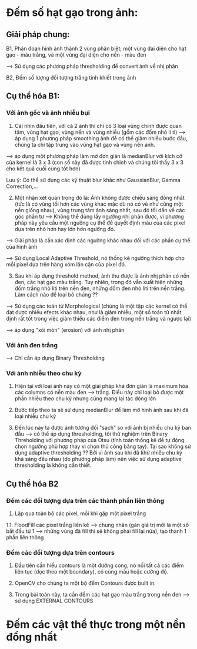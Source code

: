 # Đếm số hạt gạo trong ảnh:

## Giải pháp chung:

B1, Phân đoạn hình ảnh thành 2 vùng phân biệt;
một vùng đại diện cho hạt gạo - màu trắng, và một vùng đại diện cho nền - màu đen

--> Sử dụng các phương pháp thresholding để convert ảnh về nhị phân

B2, Đếm số lượng đối tượng trắng tinh khiết trong ảnh

## Cụ thể hóa B1:

### Với ảnh gốc và ảnh nhiễu bụi

1. Cái nhìn đầu tiên, với cả 2 ảnh thì chỉ có 3 loại vùng chính được quan tâm, vùng hạt gạo, vùng nền và vùng nhiễu (gồm các đốm nhỏ li ti) --> áp dụng 1 phương pháp smoothing ảnh để có thể giảm nhiễu bước đầu, chúng ta chỉ tập trung vào vùng hạt gạo và vùng nền ảnh.

--> áp dụng một phương pháp làm mờ đơn giản là medianBlur với kích cỡ của kernel là 3 x 3 (con số này đã được tinh chỉnh và chúng tôi thấy 3 x 3 cho kết quả cuối cùng tốt hơn)

Lưu ý: Có thể sử dụng các kỹ thuật blur khác như GaussianBlur, Gamma Correction,...

2. Một nhận xét quan trọng đó là: Ảnh không được chiếu sáng đồng nhất (tức là có vùng tối hơn các vùng khác mặc dù nó có vẻ như cùng một nền giống nhau), vùng trung tâm ảnh sáng nhất, sau đó tối dần về các góc phần tư --> Không thể dùng lấy ngưỡng nhị phân được, vì phương pháp này yêu cầu một ngưỡng cụ thể để quyết định màu của các pixel dựa trên nhỏ hơn hay lớn hơn ngưỡng đó.

--> Giải pháp là cần xác định các ngưỡng khác nhau đối với các phần cụ thể của hình ảnh

--> Sử dụng Local Adaptive Threshold, nó thống kê ngưỡng thích hợp cho mỗi pixel dựa trên hàng xóm lân cận của pixel đó.

3. Sau khi áp dụng threshold method, ảnh thu được là ảnh nhị phân có nền đen, các hạt gạo màu trắng. Tuy nhiên, trong đó vẫn xuất hiện những đốm trắng nhỏ liti trên nền đen, những đốm đen nhỏ liti trên nền trắng. Làm cách nào để loại bỏ chúng ??

--> Sử dụng các toán tử Morphological (chúng là một tập các kernel có thể đạt được nhiều efects khác nhau, như là giảm nhiễu, một số toán tử nhất định rất tốt trong việc giảm thiểu các điểm đen trong nền trắng và ngược lại)

--> áp dụng "xói mòn" (erosion) với ảnh nhị phân

### Với ảnh đen trắng

--> Chỉ cần áp dụng Binary Thresholding

### Với ảnh nhiễu theo chu kỳ

1. Hiện tại với loại ảnh này có một giải pháp khá đơn giản là maximum hóa các columns có nền màu đen --> trắng. Điều này chỉ loại bỏ được một phần nhiễu theo chu kỳ nhưng cũng mang lại tác động lớn

2. Bước tiếp theo ta sẽ sử dụng medianBlur để làm mờ hình ảnh sau khi đã loại nhiễu chu kỳ

3. Đến lúc này ta được ảnh tương đối "sạch" so với ảnh bị nhiễu chu kỳ ban đầu --> có thể áp dụng thresholding, tôi thử nghiệm trên Binary Threholding với phương pháp của Otsu (tính toán thống kê để tự động chọn ngưỡng phù hợp thay vì chọn thủ công bằng tay). Tại sao không sử dụng adaptive thresholding ?? Bởi vì ảnh sau khi đã khử nhiễu chu kỳ khá sáng đều nhau (do phương pháp làm) nên việc sử dụng adaptive thresholding là không cần thiết.

## Cụ thể hóa B2

### Đếm các đối tượng dựa trên các thành phần liên thông

1. Lặp qua toàn bộ các pixel, mỗi khi gặp một pixel trắng

1.1. FloodFill các pixel trắng liền kề --> chung nhãn (gán giá trị mới là một số bắt đầu từ 1 --> những vùng đã fill thì sẽ không phải fill lại nữa), tạo thành 1 phần liên thông

### Đếm các đối tượng dựa trên contours

1. Đầu tiên cần hiểu contours là một đường cong, nó nối tất cả các điểm liên tục (dọc theo một boundary), có cùng màu hoặc cường độ.

2. OpenCV cho chúng ta một bộ đếm Contours được built in.

3. Trong bài toán này, ta cần đếm các hạt gạo màu trắng trong nền đen --> sử dụng EXTERNAL CONTOURS


# Đếm các vật thể thực trong một nền đồng nhất




